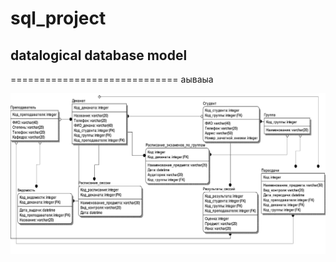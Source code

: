 # sql_project

## datalogical database model
=============================
аываыа

![datalogical_db_model](https://github.com/rollinsavage/sql_project/blob/master/datalogical_model.png)
